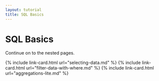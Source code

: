 ```yaml
---
layout: tutorial
title: SQL Basics
---
```


# SQL Basics

Continue on to the nested pages.

{% include link-card.html url="selecting-data.md" %}
{% include link-card.html url="filter-data-with-where.md" %}
{% include link-card.html url="aggregations-lite.md" %}
